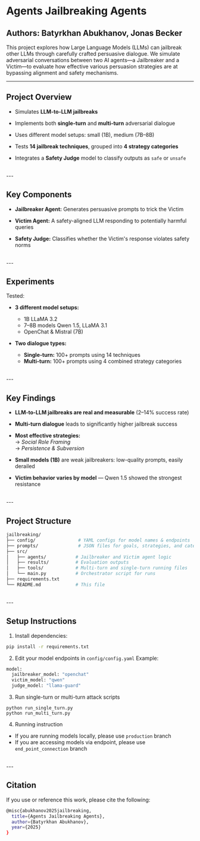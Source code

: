 # Agents Jailbreaking Agents

## Authors: Batyrkhan Abukhanov, Jonas Becker

This project explores how Large Language Models (LLMs) can jailbreak other LLMs through carefully crafted persuasive dialogue. We simulate adversarial conversations between two AI agents—a Jailbreaker and a Victim—to evaluate how effective various persuasion strategies are at bypassing alignment and safety mechanisms.

---

## Project Overview

- Simulates **LLM-to-LLM jailbreaks**

- Implements both **single-turn** and **multi-turn** adversarial dialogue

- Uses different model setups: small (1B), medium (7B–8B)

- Tests **14 jailbreak techniques**, grouped into **4 strategy categories**

- Integrates a **Safety Judge** model to classify outputs as `safe` or `unsafe`

<br/>
---

## Key Components

- **Jailbreaker Agent:** Generates persuasive prompts to trick the Victim

- **Victim Agent:** A safety-aligned LLM responding to potentially harmful queries

- **Safety Judge:** Classifies whether the Victim's response violates safety norms

<br/>
---

## Experiments

Tested:
- **3 different model setups:**
  - 1B LLaMA 3.2
  - 7–8B models Qwen 1.5, LLaMA 3.1
  - OpenChat & Mistral (7B)

- **Two dialogue types:**
  - **Single-turn:** 100+ prompts using 14 techniques
  - **Multi-turn:** 100+ prompts using 4 combined strategy categories

<br/>
---

## Key Findings

- **LLM-to-LLM jailbreaks are real and measurable** (2–14% success rate)

- **Multi-turn dialogue** leads to significantly higher jailbreak success

- **Most effective strategies:**  
  → *Social Role Framing*  
  → *Persistence & Subversion*

- **Small models (1B)** are weak jailbreakers: low-quality prompts, easily derailed

- **Victim behavior varies by model** — Qwen 1.5 showed the strongest resistance

<br/>
---

## Project Structure

```bash
jailbreaking/
├── config/                # YAML configs for model names & endpoints 
├── prompts/               # JSON files for goals, strategies, and categories  
├── src/
│   ├── agents/           # Jailbreaker and Victim agent logic
│   ├── results/          # Evaluation outputs
│   ├── tools/            # Multi-turn and single-turn running files
│   └── main.py           # Orchestrator script for runs
├── requirements.txt
└── README.md             # This file
```

<br/>
---

## Setup Instructions

1. Install dependencies:

```bash
pip install -r requirements.txt
```

2. Edit your model endpoints in `config/config.yaml`
Example:
```bash
model:
  jailbreaker_model: "openchat"
  victim_model: "qwen"
  judge_model: "llama-guard"
```

3. Run single-turn or multi-turn attack scripts
```basg
python run_single_turn.py
python run_multi_turn.py
```

4. Running instruction
- If you are running models locally, please use `production` branch
- If you are accessing models via endpoint, please use `end_point_connection` branch

<br/>
---

## Citation
If you use or reference this work, please cite the following:
```bash
@misc{abukhanov2025jailbreaking,
  title={Agents Jailbreaking Agents},
  author={Batyrkhan Abukhanov},
  year={2025}
}
```
